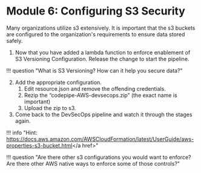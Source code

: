 <!--
Testing the lambda function created in the previous module.
--> 
# Module 6:  Configuring S3 Security

Many organizations utilize s3 extensively.  It is important that the s3 buckets are configured to the organization's requirements to ensure data stored safely.


1.	Now that you have added a lambda function to enforce enablement of S3 Versioning Configuration.  Release the change to start the pipeline.

!!! question "What is S3 Versioning?  How can it help you secure data?"



2.	Add the appropriate configuration.
    1.	Edit resource.json and remove the offending credentials.
    2.	Rezip the “codepipe-AWS-devsecops.zip” (the exact name is important)
    3.	Upload the zip to s3.
3.	Come back to the DevSecOps pipeline and watch it through the stages again.


!!! info "Hint: <a href="https://docs.aws.amazon.com/AWSCloudFormation/latest/UserGuide/aws-properties-s3-bucket.html" target="_blank">https://docs.aws.amazon.com/AWSCloudFormation/latest/UserGuide/aws-properties-s3-bucket.html</a href>"

!!! question "Are there other s3 configurations you would want to enforce?  Are there other AWS native ways to enforce some of those controls?"


